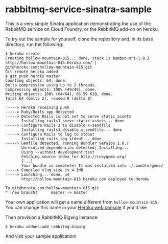 # rabbitmq-service-sinatra-sample

This is a very simple Sinatra application demonstrating the use of the
RabbitMQ service on Cloud Foundry, or the RabbitMQ add-on on heroku.

To try out the sample for yourself, clone the repository and, in its base directory, run the following:

    $ heroku create
    Creating hollow-mountain-815... done, stack is bamboo-mri-1.9.2
    http://hollow-mountain-815.heroku.com/ |
    git@heroku.com:hollow-mountain-815.git
    Git remote heroku added
    $ git push heroku master
    Counting objects: 64, done.
    Delta compression using up to 2 threads.
    Compressing objects: 100% (49/49), done.
    Writing objects: 100% (64/64), 86.59 KiB, done.
    Total 64 (delta 2), reused 0 (delta 0)
    
    -----> Heroku receiving push
    -----> Ruby/Rails app detected
    -----> Detected Rails is not set to serve static_assets
           Installing rails3_serve_static_assets... done
    -----> Configure Rails 3 to disable x-sendfile
           Installing rails3_disable_x_sendfile... done
    -----> Configure Rails to log to stdout
           Installing rails_log_stdout... done
    -----> Gemfile detected, running Bundler version 1.0.7
           Unresolved dependencies detected; Installing...
           Using --without development:test
           Fetching source index for http://rubygems.org/
           [...]
           Your bundle is complete! It was installed into ./.bundle/gems/
    -----> Compiled slug size is 4.1MB
    -----> Launching... done, v4
           http://hollow-mountain-815.heroku.com deployed to Heroku
    
    To git@heroku.com:hollow-mountain-815.git
    * [new branch]      master -> master

Your own application will get a name different from `hollow-mountain-815`. You can change this name in your [Heroku web console](https://api.heroku.com/myapps) if you'd like.

Then provision a RabbitMQ Bigwig instance:

    $ heroku addons:add rabbitmq-bigwig

And visit your sample application!
